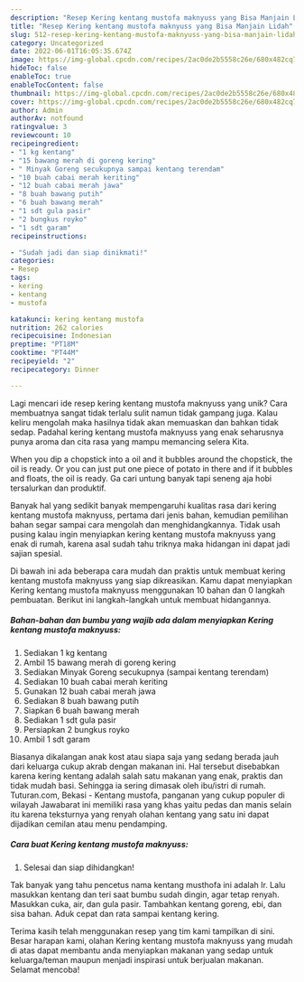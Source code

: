 ```yaml
---
description: "Resep Kering kentang mustofa maknyuss yang Bisa Manjain Lidah"
title: "Resep Kering kentang mustofa maknyuss yang Bisa Manjain Lidah"
slug: 512-resep-kering-kentang-mustofa-maknyuss-yang-bisa-manjain-lidah
category: Uncategorized
date: 2022-06-01T16:05:35.674Z
image: https://img-global.cpcdn.com/recipes/2ac0de2b5558c26e/680x482cq70/kering-kentang-mustofa-maknyuss-foto-resep-utama.jpg
hideToc: false
enableToc: true
enableTocContent: false
thumbnail: https://img-global.cpcdn.com/recipes/2ac0de2b5558c26e/680x482cq70/kering-kentang-mustofa-maknyuss-foto-resep-utama.jpg
cover: https://img-global.cpcdn.com/recipes/2ac0de2b5558c26e/680x482cq70/kering-kentang-mustofa-maknyuss-foto-resep-utama.jpg
author: Admin
authorAv: notfound
ratingvalue: 3
reviewcount: 10
recipeingredient:
- "1 kg kentang"
- "15 bawang merah di goreng kering"
- " Minyak Goreng secukupnya sampai kentang terendam"
- "10 buah cabai merah keriting"
- "12 buah cabai merah jawa"
- "8 buah bawang putih"
- "6 buah bawang merah"
- "1 sdt gula pasir"
- "2 bungkus royko"
- "1 sdt garam"
recipeinstructions:

- "Sudah jadi dan siap dinikmati!"
categories:
- Resep
tags:
- kering
- kentang
- mustofa

katakunci: kering kentang mustofa 
nutrition: 262 calories
recipecuisine: Indonesian
preptime: "PT18M"
cooktime: "PT44M"
recipeyield: "2"
recipecategory: Dinner

---
```





Lagi mencari ide resep kering kentang mustofa maknyuss yang unik? Cara membuatnya sangat tidak terlalu sulit namun tidak gampang juga. Kalau keliru mengolah maka hasilnya tidak akan memuaskan dan bahkan tidak sedap. Padahal kering kentang mustofa maknyuss yang enak seharusnya punya aroma dan cita rasa yang mampu memancing selera Kita.





When you dip a chopstick into a oil and it bubbles around the chopstick, the oil is ready. Or you can just put one piece of potato in there and if it bubbles and floats, the oil is ready. Ga cari untung banyak tapi seneng aja hobi tersalurkan dan produktif.

Banyak hal yang sedikit banyak mempengaruhi kualitas rasa dari kering kentang mustofa maknyuss, pertama dari jenis bahan, kemudian pemilihan bahan segar sampai cara mengolah dan menghidangkannya. Tidak usah pusing kalau ingin menyiapkan kering kentang mustofa maknyuss yang enak di rumah, karena asal sudah tahu triknya maka hidangan ini dapat jadi sajian spesial.






Di bawah ini ada beberapa cara mudah dan praktis untuk membuat kering kentang mustofa maknyuss yang siap dikreasikan. Kamu dapat menyiapkan Kering kentang mustofa maknyuss menggunakan 10 bahan dan 0 langkah pembuatan. Berikut ini langkah-langkah untuk membuat hidangannya.

<!--inarticleads1-->

##### Bahan-bahan dan bumbu yang wajib ada dalam menyiapkan Kering kentang mustofa maknyuss:

1. Sediakan 1 kg kentang
1. Ambil 15 bawang merah di goreng kering
1. Sediakan  Minyak Goreng secukupnya (sampai kentang terendam)
1. Sediakan 10 buah cabai merah keriting
1. Gunakan 12 buah cabai merah jawa
1. Sediakan 8 buah bawang putih
1. Siapkan 6 buah bawang merah
1. Sediakan 1 sdt gula pasir
1. Persiapkan 2 bungkus royko
1. Ambil 1 sdt garam


Biasanya dikalangan anak kost atau siapa saja yang sedang berada jauh dari keluarga cukup akrab dengan makanan ini. Hal tersebut disebabkan karena kering kentang adalah salah satu makanan yang enak, praktis dan tidak mudah basi. Sehingga ia sering dimasak oleh ibu/istri di rumah. Tuturan.com, Bekasi - Kentang mustofa, panganan yang cukup populer di wilayah Jawabarat ini memiliki rasa yang khas yaitu pedas dan manis selain itu karena teksturnya yang renyah olahan kentang yang satu ini dapat dijadikan cemilan atau menu pendamping. 

<!--inarticleads2-->

##### Cara buat Kering kentang mustofa maknyuss:


1. Selesai dan siap dihidangkan!

Tak banyak yang tahu pencetus nama kentang musthofa ini adalah Ir. Lalu masukkan kentang dan teri saat bumbu sudah dingin, agar tetap renyah. Masukkan cuka, air, dan gula pasir. Tambahkan kentang goreng, ebi, dan sisa bahan. Aduk cepat dan rata sampai kentang kering. 

Terima kasih telah menggunakan resep yang tim kami tampilkan di sini. Besar harapan kami, olahan Kering kentang mustofa maknyuss yang mudah di atas dapat membantu anda menyiapkan makanan yang sedap untuk keluarga/teman maupun menjadi inspirasi untuk berjualan makanan. Selamat mencoba!
